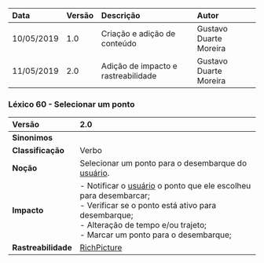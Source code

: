 |Data|Versão|Descrição|Autor|
|:---|:---|:---|:---|
|10/05/2019|1.0|Criação e adição de conteúdo|Gustavo Duarte Moreira|
|11/05/2019|2.0|Adição de impacto e rastreabilidade|Gustavo Duarte Moreira|

### Léxico 60 - Selecionar um ponto

|Versão|2.0
|:-|:-|
|**Sinonimos**| |
|**Classificação**| Verbo |
|**Noção**| Selecionar um ponto para o desembarque do [usuário](https://github.com/Andre-Eduardo/2019.1-Requisitos-Moovit/wiki/L65-Usuário). |
|**Impacto**|- Notificar o [usuário](https://github.com/Andre-Eduardo/2019.1-Requisitos-Moovit/wiki/L65-Usuário) o ponto que ele escolheu para desembarcar;<br> - Verificar se o ponto está ativo para desembarque;<br>- Alteração de tempo e/ou trajeto;<br> - Marcar um ponto para o desembarque;|
|**Rastreabilidade**| [RichPicture](https://github.com/Andre-Eduardo/2019.1-Requisitos-Moovit/wiki/RichPicture-Versão-1.2#rp012---usu%C3%A1rio-mobile-cadastrado-e-n%C3%A3o-cadastrado)|

